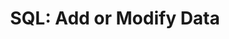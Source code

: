 ---
title:  "SQL: Add or Modify Data"
categories: SQL
tag: [SQL, Data_Cleaning]
author_profile: false
typora-root-url: ../
search: true
use_math: true
---